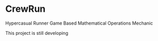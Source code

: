 # CrewRun
Hypercasual Runner Game Based Mathematical Operations Mechanic

This project is still developing
